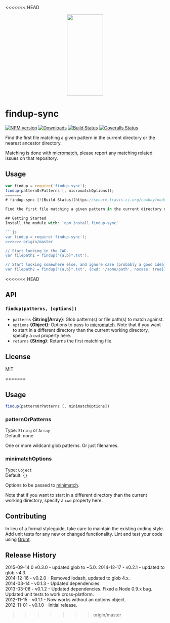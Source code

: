 <<<<<<< HEAD
<p align="center">
  <a href="http://gulpjs.com">
    <img height="257" width="114" src="https://raw.githubusercontent.com/gulpjs/artwork/master/gulp-2x.png">
  </a>
</p>

# findup-sync

[![NPM version][npm-image]][npm-url] [![Downloads][downloads-image]][npm-url] [![Build Status][ci-image]][ci-url] [![Coveralls Status][coveralls-image]][coveralls-url]

Find the first file matching a given pattern in the current directory or the nearest ancestor directory.

Matching is done with [micromatch][micromatch], please report any matching related issues on that repository.

## Usage

```js
var findup = require('findup-sync');
findup(patternOrPatterns [, micromatchOptions]);
=======
# findup-sync [![Build Status](https://secure.travis-ci.org/cowboy/node-findup-sync.png?branch=master)](http://travis-ci.org/cowboy/node-findup-sync)

Find the first file matching a given pattern in the current directory or the nearest ancestor directory.

## Getting Started
Install the module with: `npm install findup-sync`

```js
var findup = require('findup-sync');
>>>>>>> origin/master

// Start looking in the CWD.
var filepath1 = findup('{a,b}*.txt');

// Start looking somewhere else, and ignore case (probably a good idea).
var filepath2 = findup('{a,b}*.txt', {cwd: '/some/path', nocase: true});
```

<<<<<<< HEAD
## API

### `findup(patterns, [options])`

- `patterns` **{String|Array}**: Glob pattern(s) or file path(s) to match against.
- `options` **{Object}**: Options to pass to [micromatch]. Note that if you want to start in a different directory than the current working directory, specify a `cwd` property here.
- `returns` **{String}**: Returns the first matching file.

## License

MIT

<!-- prettier-ignore-start -->

[downloads-image]: https://img.shields.io/npm/dm/findup-sync.svg?style=flat-square
[npm-url]: https://www.npmjs.com/package/findup-sync
[npm-image]: https://img.shields.io/npm/v/findup-sync.svg?style=flat-square
[ci-url]: https://github.com/gulpjs/findup-sync/actions?query=workflow:dev
[ci-image]: https://img.shields.io/github/workflow/status/gulpjs/findup-sync/dev?style=flat-square
[coveralls-url]: https://coveralls.io/r/gulpjs/findup-sync
[coveralls-image]: https://img.shields.io/coveralls/gulpjs/findup-sync/master.svg

<!-- prettier-ignore-nd -->

<!-- prettier-ignore-start -->

[micromatch]: http://github.com/micromatch/micromatch

<!-- prettier-ignore-nd -->
=======
## Usage

```js
findup(patternOrPatterns [, minimatchOptions])
```

### patternOrPatterns
Type: `String` or `Array`  
Default: none

One or more wildcard glob patterns. Or just filenames.

### minimatchOptions
Type: `Object`  
Default: `{}`

Options to be passed to [minimatch](https://github.com/isaacs/minimatch).

Note that if you want to start in a different directory than the current working directory, specify a `cwd` property here.

## Contributing
In lieu of a formal styleguide, take care to maintain the existing coding style. Add unit tests for any new or changed functionality. Lint and test your code using [Grunt](http://gruntjs.com/).

## Release History
2015-09-14 0 v0.3.0 - updated glob to ~5.0.
2014-12-17 - v0.2.1 - updated to glob ~4.3.  
2014-12-16 - v0.2.0 - Removed lodash, updated to glob 4.x.  
2014-03-14 - v0.1.3 - Updated dependencies.  
2013-03-08 - v0.1.2 - Updated dependencies. Fixed a Node 0.9.x bug. Updated unit tests to work cross-platform.  
2012-11-15 - v0.1.1 - Now works without an options object.  
2012-11-01 - v0.1.0 - Initial release.
>>>>>>> origin/master
